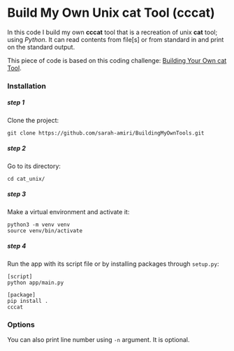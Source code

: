 # Build My Own Unix cat Tool (cccat)

In this code I build my own **cccat** tool that is a recreation of unix **cat** tool; using *Python*.
It can read contents from file[s] or from standard in and print on the standard output.

This piece of code is based on this coding challenge: [Building Your Own cat Tool](https://codingchallenges.fyi/challenges/challenge-cat).

### Installation
##### step 1
Clone the project:
```commandline
git clone https://github.com/sarah-amiri/BuildingMyOwnTools.git
```
##### step 2
Go to its directory:
```commandline
cd cat_unix/
```
##### step 3
Make a virtual environment and activate it:
```commandline
python3 -m venv venv
source venv/bin/activate
```
##### step 4
Run the app with its script file or by installing packages through `setup.py`:
```commandline
[script]
python app/main.py

[package]
pip install .
cccat
```

### Options
You can also print line number using `-n` argument. It is optional.